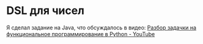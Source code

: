 
# DSL для чисел

Я сделал задание на Java,  что обсуждалось в видео: [Разбор задачки на функциональное программирование в Python - YouTube](https://www.youtube.com/watch?v=SjSY9PBfDj4)